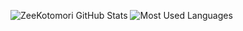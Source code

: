 ![ZeeKotomori GitHub Stats](https://github-readme-stats.vercel.app/api?username=ZeeKotomori&show_icons=true&theme=radical)
![Most Used Languages](https://github-readme-stats.vercel.app/api/top-langs/?username=ZeeKotomori&layout=compact&theme=radical)
